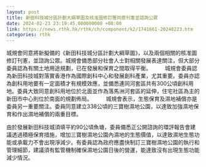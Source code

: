 ```yaml
---
layout: post
title: 新田科技城分區計劃大綱草圖及核准圖修訂獲同意刊憲並諮詢公眾
date: 2024-02-23 23:19:45.000000000 +08:00
link: https://news.rthk.hk/rthk/ch/component/k2/1741661-20240223.htm
categories: rthk
---
```


城規會同意將新擬備的《新田科技城分區計劃大綱草圖》，以及兩個相關的核准圖修訂刊憲，並諮詢公眾。城規會備悉部分社會人士對相關發展表達關注，但大部分委員認為有關土地用途規劃，已在發展和保育之間取得平衡。
　　 
城規會委員認為新田科技城對落實香港作為國際創科中心和發展創科產業，尤其重要。委員亦認為創科用地要有一定面積才有規模效應，並備悉連同河套區共有300公頃創科用地。委員大致同意創科用地位於北面並作為落馬洲河套區的延伸，住宅社區為主的新田市中心則位於南面的規劃佈局。
　　 
城規會表示，生態保育及濕地補償亦是委員另一重要關注。委員同意建立338公頃的三寶樹濕地公園，以達致加強濕地保育和作出濕地補償的兩重目標。

由於發展新田科技城須填平約90公頃魚塘，委員備悉正公開諮詢的環評報告會建議透過積極保育措施，增加三寶樹濕地公園內濕地的生態價值，以達致濕地生態功能或承載力不會出現淨減少。有委員認為政府應盡快制訂三寶樹濕地公園的執行和管理細節，建議須有監管機制確保濕地公園日後的營運，能達致沒有出現生態功能減少情況。
　　
